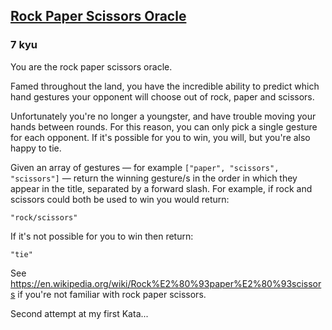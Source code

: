<h2><a href=https://www.codewars.com/kata/580535462e7b330bd300003d/train/javascript target="_blank">Rock Paper Scissors Oracle</a></h2><h3>7 kyu</h3><p>You are the rock paper scissors oracle.</p><p>Famed throughout the land, you have the incredible ability to predict which hand gestures your opponent will choose out of rock, paper and scissors.</p><p>Unfortunately you're no longer a youngster, and have trouble moving your hands between rounds. For this reason, you can only pick a single gesture for each opponent. If it's possible for you to win, you will, but you're also happy to tie.</p><p>Given an array of gestures — for example <code>["paper", "scissors", "scissors"]</code> — return the winning gesture/s in the order in which they appear in the title, separated by a forward slash. For example, if rock and scissors could both be used to win you would return:</p><p><code>"rock/scissors"</code></p><p>If it's not possible for you to win then return:</p><p><code>"tie"</code></p><p>See <a href="https://en.wikipedia.org/wiki/Rock%E2%80%93paper%E2%80%93scissors" data-turbolinks="false" target="_blank">https://en.wikipedia.org/wiki/Rock%E2%80%93paper%E2%80%93scissors</a> if you're not familiar with rock paper scissors.</p><p>Second attempt at my first Kata...</p>